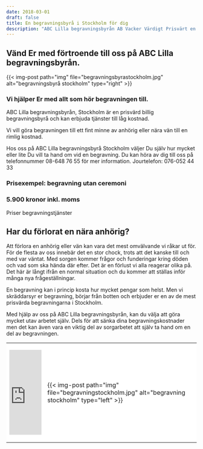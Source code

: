 ```yaml
---
date: 2018-03-01
draft: false
title: En begravningsbyrå i Stockholm för dig
description: "ABC Lilla begravningsbyrån AB Vacker Värdigt Prisvärt en billig begravningsbyrå. Vänd Er med förtroende till oss, på ABC Lilla begravningsbyrån, Stockholm. Vi hjälper Er med allt som hör begravningen till. En begravning kan i princip kosta hur mycket som helst. Vi skräddarsyr er begravning, börjar från botten och erbjuder Er en av de mest prisvärda begravningarna i Stockholm. Med hjälp av oss på ABC Lilla begravningsbyrån, Stockholm, kan Du välja att göra mycket av arbetet själv. Dels för att sänka dina begravningskostnader och dels för att det kan vara en viktig del av sorgarbetet att själv ta hand om en del av begravningen. Du väljer själv hur mycket eller lite Du vill ta hand om vid begravningen. Vi på ABC Lilla begravningsbyrån Stockholm, en billig begravningsbyrå, vill göra begravningen till ett fint minne av er anhörig eller vän till en rimlig kostnad. Vi erbjuder begravningar med hög kvalitet till låga priser."
---
```




## Vänd Er med förtroende till oss på ABC Lilla begravningsbyrån.

{{< img-post
    path="img" file="begravningsbyrastockholm.jpg"
    alt="begravningsbyrå stockholm" type="right" >}}

### Vi hjälper Er med allt som hör begravningen till.

ABC Lilla begravningsbyrån, Stockholm är en prisvärd billig begravningsbyrå och kan erbjuda tjänster till låg kostnad.

Vi vill göra begravningen till ett fint minne av anhörig eller nära vän till en rimlig kostnad.

Hos oss på ABC Lilla begravningsbyrå Stockholm väljer Du själv hur mycket eller lite Du vill ta hand om vid en begravning. Du kan höra av dig till oss på telefonnummer 08-648 76 55 för mer information. Jourtelefon: 076-052 44 33

### Prisexempel: begravning utan ceremoni
### 5.900 kronor inkl. moms

Priser begravningstjänster

## Har du förlorat en nära anhörig?
Att förlora en anhörig eller vän kan vara det mest omvälvande vi råkar ut för. För de flesta av oss innebär det en stor chock, trots att det kanske till och med var väntat. Med sorgen kommer frågor och funderingar kring döden och vad som ska hända där efter. Det är en förlust vi alla reagerar olika på. Det här är långt ifrån en normal situation och du kommer att ställas inför många nya frågeställningar.

En begravning kan i princip kosta hur mycket pengar som helst. Men vi skräddarsyr er begravning, börjar från botten och erbjuder er en av de mest prisvärda begravningarna i Stockholm.

Med hjälp av oss på ABC Lilla begravningsbyrån, kan du välja att göra mycket utav arbetet själv. Dels för att sänka dina begravningskostnader men det kan även vara en viktig del av sorgarbetet att själv ta hand om en del av begravningen.

<table style="width: 100%; background: white" border="0" cellspacing="5" cellpadding="5" align="center">
<tbody>
<tr>
<td>
<p><iframe style="border: 0; display: block;" src="https://widget.reco.se/v2/widget/1626775?mode=HORIZONTAL_QUOTE" width="100%" height="225" scrolling="no"></iframe></p>
</td>
<td>{{< img-post
    path="img" file="begravningstockholm.jpg"
    alt="begravning stockholm" type="left" >}}</td>
</tr>
</tbody>
</table>
